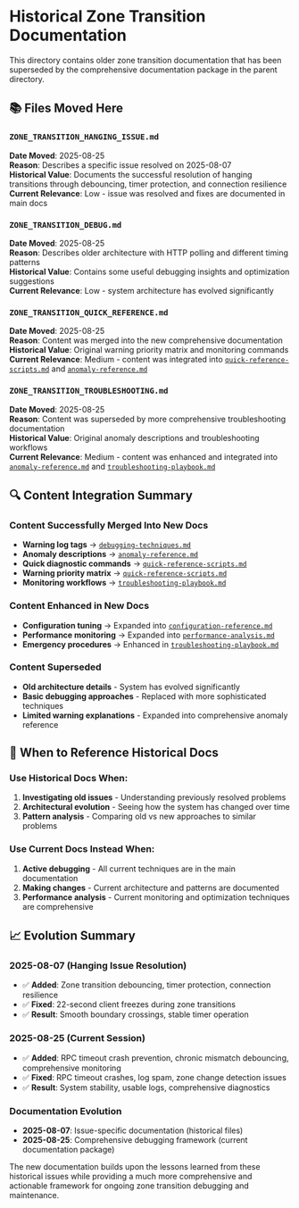 # Historical Zone Transition Documentation

This directory contains older zone transition documentation that has been superseded by the comprehensive documentation package in the parent directory.

## 📚 Files Moved Here

### `ZONE_TRANSITION_HANGING_ISSUE.md` 
**Date Moved**: 2025-08-25  
**Reason**: Describes a specific issue resolved on 2025-08-07  
**Historical Value**: Documents the successful resolution of hanging transitions through debouncing, timer protection, and connection resilience  
**Current Relevance**: Low - issue was resolved and fixes are documented in main docs

### `ZONE_TRANSITION_DEBUG.md`
**Date Moved**: 2025-08-25  
**Reason**: Describes older architecture with HTTP polling and different timing patterns  
**Historical Value**: Contains some useful debugging insights and optimization suggestions  
**Current Relevance**: Low - system architecture has evolved significantly

### `ZONE_TRANSITION_QUICK_REFERENCE.md` 
**Date Moved**: 2025-08-25  
**Reason**: Content was merged into the new comprehensive documentation  
**Historical Value**: Original warning priority matrix and monitoring commands  
**Current Relevance**: Medium - content was integrated into [`quick-reference-scripts.md`](../quick-reference-scripts.md) and [`anomaly-reference.md`](../anomaly-reference.md)

### `ZONE_TRANSITION_TROUBLESHOOTING.md`
**Date Moved**: 2025-08-25  
**Reason**: Content was superseded by more comprehensive troubleshooting documentation  
**Historical Value**: Original anomaly descriptions and troubleshooting workflows  
**Current Relevance**: Medium - content was enhanced and integrated into [`anomaly-reference.md`](../anomaly-reference.md) and [`troubleshooting-playbook.md`](../troubleshooting-playbook.md)

## 🔍 Content Integration Summary

### Content Successfully Merged Into New Docs
- **Warning log tags** → [`debugging-techniques.md`](../debugging-techniques.md)
- **Anomaly descriptions** → [`anomaly-reference.md`](../anomaly-reference.md)  
- **Quick diagnostic commands** → [`quick-reference-scripts.md`](../quick-reference-scripts.md)
- **Warning priority matrix** → [`quick-reference-scripts.md`](../quick-reference-scripts.md)
- **Monitoring workflows** → [`troubleshooting-playbook.md`](../troubleshooting-playbook.md)

### Content Enhanced in New Docs
- **Configuration tuning** → Expanded into [`configuration-reference.md`](../configuration-reference.md)
- **Performance monitoring** → Expanded into [`performance-analysis.md`](../performance-analysis.md)
- **Emergency procedures** → Enhanced in [`troubleshooting-playbook.md`](../troubleshooting-playbook.md)

### Content Superseded
- **Old architecture details** - System has evolved significantly
- **Basic debugging approaches** - Replaced with more sophisticated techniques
- **Limited warning explanations** - Expanded into comprehensive anomaly reference

## 🎯 When to Reference Historical Docs

### Use Historical Docs When:
1. **Investigating old issues** - Understanding previously resolved problems
2. **Architectural evolution** - Seeing how the system has changed over time
3. **Pattern analysis** - Comparing old vs new approaches to similar problems

### Use Current Docs Instead When:
1. **Active debugging** - All current techniques are in the main documentation
2. **Making changes** - Current architecture and patterns are documented
3. **Performance analysis** - Current monitoring and optimization techniques are comprehensive

## 📈 Evolution Summary

### 2025-08-07 (Hanging Issue Resolution)
- ✅ **Added**: Zone transition debouncing, timer protection, connection resilience
- ✅ **Fixed**: 22-second client freezes during zone transitions
- ✅ **Result**: Smooth boundary crossings, stable timer operation

### 2025-08-25 (Current Session)  
- ✅ **Added**: RPC timeout crash prevention, chronic mismatch debouncing, comprehensive monitoring
- ✅ **Fixed**: RPC timeout crashes, log spam, zone change detection issues
- ✅ **Result**: System stability, usable logs, comprehensive diagnostics

### Documentation Evolution
- **2025-08-07**: Issue-specific documentation (historical files)
- **2025-08-25**: Comprehensive debugging framework (current documentation package)

The new documentation builds upon the lessons learned from these historical issues while providing a much more comprehensive and actionable framework for ongoing zone transition debugging and maintenance.